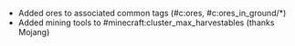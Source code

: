 * Added ores to associated common tags (#c:ores, #c:ores_in_ground/*)
* Added mining tools to #minecraft:cluster_max_harvestables (thanks Mojang)